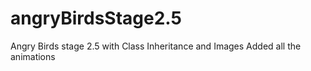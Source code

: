 # angryBirdsStage2.5
Angry Birds stage 2.5 with Class Inheritance and Images
Added all the animations